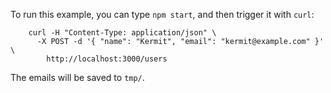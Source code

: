 To run this example, you can type `npm start`, and then trigger it with `curl`:

        curl -H "Content-Type: application/json" \
          -X POST -d '{ "name": "Kermit", "email": "kermit@example.com" }' \
            http://localhost:3000/users

The emails will be saved to `tmp/`.
